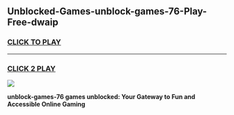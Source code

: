 
## Unblocked-Games-unblock-games-76-Play-Free-dwaip
<h3>
<a href="https://premium76.site?title=unblock-games-76&ref=20M">CLICK TO PLAY</a></h3>
<hr>

<h3>
<a href="https://premium76.site?title=unblock-games-76&ref=20M">CLICK 2 PLAY</a>
  
</h3>

<a href="https://premium76.site?title=unblock-games-76&ref=19M"><img src="https://clearcache.store/games.png"></a>


**unblock-games-76 games unblocked: Your Gateway to Fun and Accessible Online Gaming**
